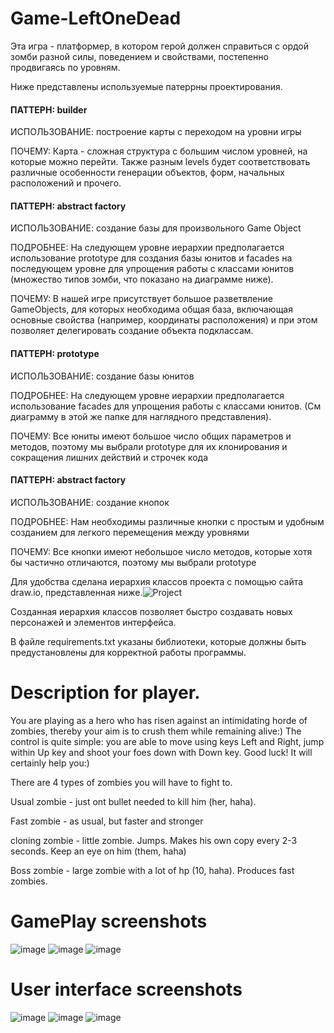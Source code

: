 # Game-LeftOneDead

 Эта игра - платформер, в котором герой должен справиться с ордой зомби разной силы, поведением и свойствами, постепенно продвигаясь по уровням.

Ниже представлены используемые патеррны проектирования.

#### ПАТТЕРН: builder

ИСПОЛЬЗОВАНИЕ: построение карты с переходом на уровни игры

ПОЧЕМУ: Карта - сложная структура с большим числом уровней, на которые можно перейти.  Также разным levels будет соответствовать различные особенности генерации объектов, форм, начальных расположений и прочего. 

#### ПАТТЕРН: abstract factory 

ИСПОЛЬЗОВАНИЕ: создание базы для произвольного Game Object

ПОДРОБНЕЕ: На следующем уровне иерархии предполагается использование prototype для создания базы юнитов и facades на последующем уровне для упрощения работы с классами юнитов (множество типов зомби, что показано на диаграмме ниже). 

ПОЧЕМУ: В нашей игре присутствует большое разветвление GameObjects, для которых необходима общая база, включающая основные свойства (например, координаты расположения) и при этом позволяет делегировать создание объекта подклассам.

#### ПАТТЕРН: prototype

ИСПОЛЬЗОВАНИЕ: создание базы юнитов 

ПОДРОБНЕЕ: На следующем уровне иерархии предполагается использование facades для упрощения работы с классами юнитов. (См диаграмму в этой же папке для наглядного представления).

ПОЧЕМУ: Все юниты имеют большое число общих параметров и методов, поэтому мы выбрали prototype для их клонирования и сокращения лишних действий и строчек кода

#### ПАТТЕРН: abstract factory

ИСПОЛЬЗОВАНИЕ: создание кнопок

ПОДРОБНЕЕ: Нам необходимы различные кнопки с простым и удобным созданием для легкого перемещения между уровнями

ПОЧЕМУ: Все кнопки имеют небольшое число методов, которые хотя бы частично отличаются, поэтому мы выбрали prototype



Для удобства сделана иерархия классов проекта с помощью сайта draw.io, представленная ниже.![Project](https://user-images.githubusercontent.com/79907936/109654536-57d58a80-7b73-11eb-9f78-4a8350609854.jpg)

Созданная иерархия классов позволяет быстро создавать новых персонажей и элементов интерфейса.


В файле requirements.txt указаны библиотеки, которые должны быть предустановлены для корректной работы программы.

# Description for player.
You are playing as a hero who has risen against an intimidating horde of zombies, thereby your aim is to crush them while remaining alive:) The control is quite simple: you are able to move using keys Left and Right, jump within Up key and shoot your foes down with Down key. Good luck! It will certainly help you:)

There are 4 types of zombies you will have to fight to.

Usual zombie - just ont bullet needed to kill him (her, haha). 

Fast zombie - as usual, but faster and stronger

cloning zombie - little zombie. Jumps. Makes his own copy every 2-3 seconds. Keep an eye on him (them, haha) 

Boss zombie - large zombie with a lot of hp (10, haha). Produces fast zombies.

# GamePlay screenshots
![image](https://user-images.githubusercontent.com/79907936/109774789-c79a5280-7c11-11eb-9034-23eb41f1c4ab.png)
![image](https://user-images.githubusercontent.com/79907936/109775027-0a5c2a80-7c12-11eb-95ad-e87ac4f9a9af.png)
![image](https://user-images.githubusercontent.com/79907936/109775135-2d86da00-7c12-11eb-918c-6242461bc413.png)

# User interface screenshots
![image](https://user-images.githubusercontent.com/79907936/109775512-a6863180-7c12-11eb-860f-79cf084d3372.png)
![image](https://user-images.githubusercontent.com/79907936/109775567-b4d44d80-7c12-11eb-96ee-c2a9bf64fd30.png)
![image](https://user-images.githubusercontent.com/79907936/109775607-c4ec2d00-7c12-11eb-9f9e-66d8b6f2782b.png)





